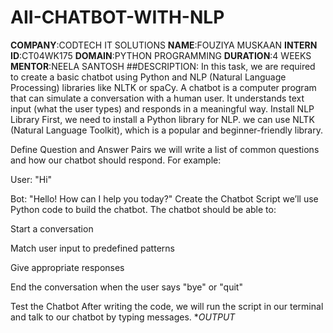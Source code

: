 # AII-CHATBOT-WITH-NLP
**COMPANY**:CODTECH IT SOLUTIONS
**NAME**:FOUZIYA MUSKAAN
**INTERN ID**:CT04WK175
**DOMAIN**:PYTHON PROGRAMMING
**DURATION**:4 WEEKS
**MENTOR**:NEELA SANTOSH
##DESCRIPTION:
In this task, we are required to create a basic chatbot using Python and NLP (Natural Language Processing) libraries like NLTK or spaCy. A chatbot is a computer program that can simulate a conversation with a human user. It understands text input (what the user types) and responds in a meaningful way. Install NLP Library First, we need to install a Python library for NLP. we can use NLTK (Natural Language Toolkit), which is a popular and beginner-friendly library.

Define Question and Answer Pairs we will write a list of common questions and how our chatbot should respond. For example:

User: "Hi"

Bot: "Hello! How can I help you today?" Create the Chatbot Script we’ll use Python code to build the chatbot. The chatbot should be able to:

Start a conversation

Match user input to predefined patterns

Give appropriate responses

End the conversation when the user says "bye" or "quit"

Test the Chatbot After writing the code, we will run the script in our terminal and talk to our chatbot by typing messages.
**OUTPUT*
